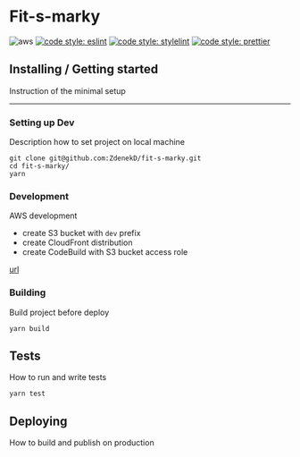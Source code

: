 # Fit-s-marky

![aws](https://codebuild.eu-central-1.amazonaws.com/badges?uuid=eyJlbmNyeXB0ZWREYXRhIjoiUHMvWE1xeitFRmdRaFZMeHBCOUtFNWUzazBOWGsvaUJTWmVZY0JZbnJoTmtzSG9YTm1QeTRrMVlzYmhkeFBjNHJTMnJPU3Z2bVpuZVR4S21ib2txdW5nPSIsIml2UGFyYW1ldGVyU3BlYyI6IkNodGp0ZGM1VFo2Umx5cDUiLCJtYXRlcmlhbFNldFNlcmlhbCI6MX0%3D&branch=develop)
[![code style: eslint](https://img.shields.io/badge/code%20style-eslint-%23463fd4)](https://eslint.org) [![code style: stylelint](https://img.shields.io/badge/code%20style-stylelint-success)](https://stylelint.io) [![code style: prettier](https://img.shields.io/badge/code_style-prettier-ff69b4.svg?style=flat-square)](https://github.com/prettier/prettier)

## Installing / Getting started

Instruction of the minimal setup

---

### Setting up Dev

Description how to set project on local machine

```
git clone git@github.com:ZdenekD/fit-s-marky.git
cd fit-s-marky/
yarn
```

### Development

AWS development
- create S3 bucket with `dev` prefix
- create CloudFront distribution
- create CodeBuild with S3 bucket access role

[url](http://d9wkmslvwir33.cloudfront.net)

### Building

Build project before deploy

```
yarn build
```

## Tests

How to run and write tests

```shell
yarn test
```

## Deploying

How to build and publish on production

